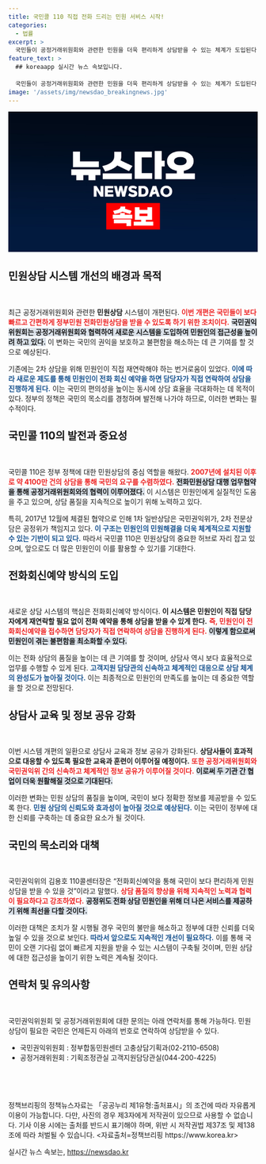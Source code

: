 ```yaml
---
title: 국민콜 110 직접 전화 드리는 민원 서비스 시작!
categories:
  - 법률
excerpt: >
  국민들이 공정거래위원회와 관련한 민원을 더욱 편리하게 상담받을 수 있는 체계가 도입된다! ‘국민콜 110’이 전화회신예약 시스템을 통해 민원인과 직접 상담을 연결, 기다림 없이 신속하고 효율적인 상담이 가능해진다.
feature_text: >
  ## koreaapp 실시간 뉴스 속보입니다.

  국민들이 공정거래위원회와 관련한 민원을 더욱 편리하게 상담받을 수 있는 체계가 도입된다! ‘국민콜 110’이 전화회신예약 시스템을 통해 민원인과 직접 상담을 연결, 기다림 없이 신속하고 효율적인 상담이 가능해진다.
image: '/assets/img/newsdao_breakingnews.jpg'
---
```


<p><img src="/assets/img/newsdao_breakingnews.jpg" alt="koreaapp 속보" /></p>

<h2 data-ke-size="size26">민원상담 시스템 개선의 배경과 목적</h2>

<p data-ke-size="size16">&nbsp;</p>

<p>최근 공정거래위원회와 관련한 <b>민원상담</b> 시스템이 개편된다. <b><span style="color: #ee2323;">이번 개편은 국민들이 보다 빠르고 간편하게 정부민원 전화민원상담을 받을 수 있도록 하기 위한 조치이다.</span></b> <b><span style="background-color: #21538527;">국민권익위원회는 공정거래위원회와 협력하여 새로운 시스템을 도입하여 민원인의 접근성을 높이려 하고 있다.</span></b> 이 변화는 국민의 권익을 보호하고 불편함을 해소하는 데 큰 기여를 할 것으로 예상된다. </p>

<p>기존에는 2차 상담을 위해 민원인이 직접 재연락해야 하는 번거로움이 있었다. <b><span style="color: #1a5490;">이에 따라 새로운 제도를 통해 민원인이 전화 회신 예약을 하면 담당자가 직접 연락하여 상담을 진행하게 된다.</span></b> 이는 국민의 편의성을 높이는 동시에 상담 효율을 극대화하는 데 목적이 있다. 정부의 정책은 국민의 목소리를 경청하며 발전해 나가야 하므로, 이러한 변화는 필수적이다.</p>

<h2 data-ke-size="size26">국민콜 110의 발전과 중요성</h2>

<p data-ke-size="size16">&nbsp;</p>

<p>국민콜 110은 정부 정책에 대한 민원상담의 중심 역할을 해왔다. <b><span style="color: #ee2323;">2007년에 설치된 이후로 약 4100만 건의 상담을 통해 국민의 요구를 수렴하였다.</span></b> <b><span style="background-color: #21538527;">전화민원상담 대행 업무협약을 통해 공정거래위원회와의 협력이 이루어졌다.</span></b> 이 시스템은 민원인에게 실질적인 도움을 주고 있으며, 상담 품질을 지속적으로 높이기 위해 노력하고 있다.</p>

<p>특히, 2017년 12월에 체결된 협약으로 인해 1차 일반상담은 국민권익위가, 2차 전문상담은 공정위가 책임지고 있다. <b><span style="color: #1a5490;">이 구조는 민원인의 민원해결을 더욱 체계적으로 지원할 수 있는 기반이 되고 있다.</span></b> 따라서 국민콜 110은 민원상담의 중요한 허브로 자리 잡고 있으며, 앞으로도 더 많은 민원인이 이를 활용할 수 있기를 기대한다.</p>

<h2 data-ke-size="size26">전화회신예약 방식의 도입</h2>

<p data-ke-size="size16">&nbsp;</p>

<p>새로운 상담 시스템의 핵심은 전화회신예약 방식이다. <b>이 시스템은 민원인이 직접 담당자에게 재연락할 필요 없이 전화 예약을 통해 상담을 받을 수 있게 한다.</b> <b><span style="color: #ee2323;">즉, 민원인이 전화회신예약을 접수하면 담당자가 직접 연락하여 상담을 진행하게 된다.</span></b> <b><span style="background-color: #21538527;">이렇게 함으로써 민원인이 겪는 불편함을 최소화할 수 있다.</span></b> </p>

<p>이는 전화 상담의 품질을 높이는 데 큰 기여를 할 것이며, 상담사 역시 보다 효율적으로 업무를 수행할 수 있게 된다. <b><span style="color: #1a5490;">고객지원 담당관의 신속하고 체계적인 대응으로 상담 체계의 완성도가 높아질 것이다.</span></b> 이는 최종적으로 민원인의 만족도를 높이는 데 중요한 역할을 할 것으로 전망된다.</p>

<h2 data-ke-size="size26">상담사 교육 및 정보 공유 강화</h2>

<p data-ke-size="size16">&nbsp;</p>

<p>이번 시스템 개편의 일환으로 상담사 교육과 정보 공유가 강화된다. <b>상담사들이 효과적으로 대응할 수 있도록 필요한 교육과 훈련이 이루어질 예정이다.</b> <b><span style="color: #ee2323;">또한 공정거래위원회와 국민권익위 간의 신속하고 체계적인 정보 공유가 이루어질 것이다.</span></b> <b><span style="background-color: #21538527;">이로써 두 기관 간 협업이 더욱 원활해질 것으로 기대된다.</span></b> </p>

<p>이러한 변화는 민원 상담의 품질을 높이며, 국민이 보다 정확한 정보를 제공받을 수 있도록 한다. <b><span style="color: #1a5490;">민원 상담의 신뢰도와 효과성이 높아질 것으로 예상된다.</span></b> 이는 국민이 정부에 대한 신뢰를 구축하는 데 중요한 요소가 될 것이다.</p>

<h2 data-ke-size="size26">국민의 목소리와 대책</h2>

<p data-ke-size="size16">&nbsp;</p>

<p>국민권익위의 김용호 110콜센터장은 “전화회신예약을 통해 국민이 보다 편리하게 민원 상담을 받을 수 있을 것”이라고 말했다. <b><span style="color: #ee2323;">상담 품질의 향상을 위해 지속적인 노력과 협력이 필요하다고 강조하였다.</span></b> <b><span style="background-color: #21538527;">공정위도 전화 상담 민원인을 위해 더 나은 서비스를 제공하기 위해 최선을 다할 것이다.</span></b> </p>

<p>이러한 대책은 조치가 잘 시행될 경우 국민의 불만을 해소하고 정부에 대한 신뢰를 더욱 높일 수 있을 것으로 보인다. <b><span style="color: #1a5490;">따라서 앞으로도 지속적인 개선이 필요하다.</span></b> 이를 통해 국민이 오랜 기다림 없이 빠르게 지원을 받을 수 있는 시스템이 구축될 것이며, 민원 상담에 대한 접근성을 높이기 위한 노력은 계속될 것이다.</p>

<h2 data-ke-size="size26">연락처 및 유의사항</h2>

<p data-ke-size="size16">&nbsp;</p>

<p>국민권익위원회 및 공정거래위원회에 대한 문의는 아래 연락처를 통해 가능하다. 민원 상담이 필요한 국민은 언제든지 아래의 번호로 연락하여 상담받을 수 있다. </p>

<ul>
    <li>국민권익위원회 : 정부합동민원센터 고충상담기획과(02-2110-6508)</li>
    <li>공정거래위원회 : 기획조정관실 고객지원담당관실(044-200-4225)</li>
</ul>

<p data-ke-size="size16">&nbsp;</p>

<p data-ke-size="size16">&nbsp;</p>

<p>정책브리핑의 정책뉴스자료는 「공공누리 제1유형:출처표시」의 조건에 따라 자유롭게 이용이 가능합니다. 다만, 사진의 경우 제3자에게 저작권이 있으므로 사용할 수 없습니다. 기사 이용 시에는 출처를 반드시 표기해야 하며, 위반 시 저작권법 제37조 및 제138조에 따라 처벌될 수 있습니다. &lt;자료출처=정책브리핑 https://www.korea.kr></p>
실시간 뉴스 속보는, <a href="https://newsdao.kr" rel="dofollow">https://newsdao.kr</a>


